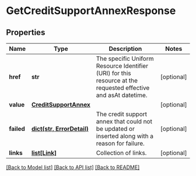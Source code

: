 # GetCreditSupportAnnexResponse

## Properties
Name | Type | Description | Notes
------------ | ------------- | ------------- | -------------
**href** | **str** | The specific Uniform Resource Identifier (URI) for this resource at the requested effective and asAt datetime. | [optional] 
**value** | [**CreditSupportAnnex**](CreditSupportAnnex.md) |  | [optional] 
**failed** | [**dict(str, ErrorDetail)**](ErrorDetail.md) | The credit support annex that could not be updated or inserted along with a reason for failure. | [optional] 
**links** | [**list[Link]**](Link.md) | Collection of links. | [optional] 

[[Back to Model list]](../README.md#documentation-for-models) [[Back to API list]](../README.md#documentation-for-api-endpoints) [[Back to README]](../README.md)


